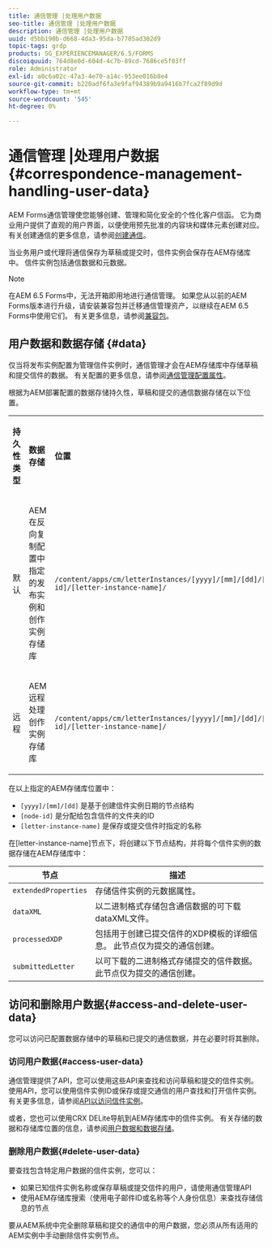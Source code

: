 ```yaml
---
title: 通信管理 |处理用户数据
seo-title: 通信管理 |处理用户数据
description: 通信管理 |处理用户数据
uuid: d5bb190b-d668-4da3-95da-b7705ad302d9
topic-tags: grdp
products: SG_EXPERIENCEMANAGER/6.5/FORMS
discoiquuid: 764d8e0d-604d-4c7b-89cd-7686ce5f03ff
role: Administrator
exl-id: a0c6a02c-47a3-4e70-a14c-953ee016b8e4
source-git-commit: b220adf6fa3e9faf94389b9a9416b7fca2f89d9d
workflow-type: tm+mt
source-wordcount: '545'
ht-degree: 0%

---
```


# 通信管理 |处理用户数据{#correspondence-management-handling-user-data}

AEM Forms通信管理使您能够创建、管理和简化安全的个性化客户信函。 它为商业用户提供了直观的用户界面，以便使用预先批准的内容块和媒体元素创建对应。 有关创建通信的更多信息，请参阅[创建通信](/help/forms/using/create-correspondence.md)。

当业务用户或代理将通信保存为草稿或提交时，信件实例会保存在AEM存储库中。 信件实例包括通信数据和元数据。

>[!NOTE]
>
>在AEM 6.5 Forms中，无法开箱即用地进行通信管理。 如果您从以前的AEM Forms版本进行升级，请安装兼容包并迁移通信管理资产，以继续在AEM 6.5 Forms中使用它们。 有关更多信息，请参阅[兼容包](/help/forms/using/compatibility-package.md)。

## 用户数据和数据存储 {#data}

仅当将发布实例配置为管理信件实例时，通信管理才会在AEM存储库中存储草稿和提交信件的数据。 有关配置的更多信息，请参阅[通信管理配置属性](/help/forms/using/cm-configuration-properties.md)。

根据为AEM部署配置的数据存储持久性，草稿和提交的通信数据存储在以下位置。

<table>
 <tbody>
  <tr>
   <td><p><strong>持久性类型</strong></p> </td>
   <td><p><strong>数据存储</strong></p> </td>
   <td><p><strong>位置</strong></p> </td>
  </tr>
  <tr>
   <td><p>默认</p> </td>
   <td><p>AEM在反向复制配置中指定的发布实例和创作实例存储库</p> </td>
   <td><p><code>/content/apps/cm/letterInstances/[yyyy]/[mm]/[dd]/[node-id]/[letter-instance-name]/</code> </p> </td>
  </tr>
  <tr>
   <td><p>远程</p> </td>
   <td><p>AEM远程处理创作实例存储库</p> </td>
   <td><p><code>/content/apps/cm/letterInstances/[yyyy]/[mm]/[dd]/[node-id]/[letter-instance-name]/</code></p> </td>
  </tr>
 </tbody>
</table>

在以上指定的AEM存储库位置中：

* `[yyyy]/[mm]/[dd]` 是基于创建信件实例日期的节点结构
* `[node-id]` 是分配给包含信件的文件夹的ID
* `[letter-instance-name]` 是保存或提交信件时指定的名称

在[letter-instance-name]节点下，将创建以下节点结构，并将每个信件实例的数据存储在AEM存储库中：

| 节点 | 描述 |
|---|---|
| `extendedProperties` | 存储信件实例的元数据属性。 |
| `dataXML` | 以二进制格式存储包含通信数据的可下载dataXML文件。 |
| `processedXDP` | 包括用于创建已提交信件的XDP模板的详细信息。 此节点仅为提交的通信创建。 |
| `submittedLetter` | 以可下载的二进制格式存储提交的信件数据。 此节点仅为提交的通信创建。 |

## 访问和删除用户数据{#access-and-delete-user-data}

您可以访问已配置数据存储中的草稿和已提交的通信数据，并在必要时将其删除。

### 访问用户数据{#access-user-data}

通信管理提供了API，您可以使用这些API来查找和访问草稿和提交的信件实例。 使用API，您可以使用信件实例ID或保存或提交通信的用户查找和打开信件实例。 有关更多信息，请参阅[API以访问信件实例](/help/forms/using/cm-apis-to-access-letter-instances.md)。

或者，您也可以使用CRX DELite导航到AEM存储库中的信件实例。 有关存储的数据和存储库位置的信息，请参阅[用户数据和数据存储](/help/forms/using/correspondence-management-handling-user-data.md#data)。

### 删除用户数据{#delete-user-data}

要查找包含特定用户数据的信件实例，您可以：

* 如果已知信件实例名称或保存草稿或提交信件的用户，请使用通信管理API
* 使用AEM存储库搜索（使用电子邮件ID或名称等个人身份信息）来查找存储信息的节点

要从AEM系统中完全删除草稿和提交的通信中的用户数据，您必须从所有适用的AEM实例中手动删除信件实例节点。
